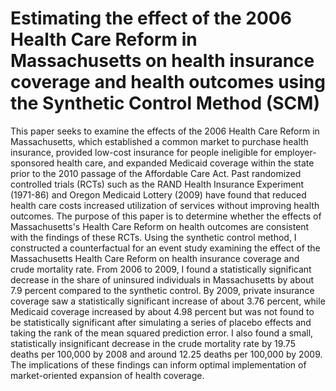 # Estimating the effect of the 2006 Health Care Reform in Massachusetts on health insurance coverage and health outcomes using the Synthetic Control Method (SCM)

This paper seeks to examine the effects of the 2006 Health Care Reform in Massachusetts, which established a common market to purchase health insurance, provided low-cost insurance for people ineligible for employer-sponsored health care, and expanded Medicaid coverage within the state prior to the 2010 passage of the Affordable Care Act. Past randomized controlled trials (RCTs) such as the RAND Health Insurance Experiment (1971-86) and Oregon Medicaid Lottery (2009) have found that reduced health care costs increased utilization of services without improving health outcomes. The purpose of this paper is to determine whether the effects of Massachusetts's Health Care Reform on health outcomes are consistent with the findings of these RCTs. Using the synthetic control method, I constructed a counterfactual for an event study examining the effect of the Massachusetts Health Care Reform on health insurance coverage and crude mortality rate. From 2006 to 2009, I found a statistically significant decrease in the share of uninsured individuals in Massachusetts by about 7.9 percent compared to the synthetic control. By 2009, private insurance coverage saw a statistically significant  increase of about 3.76 percent, while Medicaid coverage increased by about 4.98 percent but was not found to be statistically significant after simulating a series of placebo effects and taking the rank of the mean squared prediction error. I also found a small, statistically insignificant decrease in the crude mortality rate by 19.75 deaths per 100,000 by 2008 and around 12.25 deaths per 100,000 by 2009. The implications of these findings can inform optimal implementation of market-oriented expansion of health coverage.
